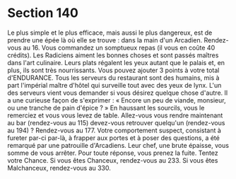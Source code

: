 # Section 140

Le plus simple et le plus efficace, mais aussi le plus dangereux,
est de prendre une épée là où elle se trouve : dans la main d'un
Arcadien. Rendez-vous au 16.
Vous commandez un somptueux repas (il vous en coûte 40
crédits). Les Radiciens aiment les bonnes choses et sont passés
maîtres dans l'art culinaire. Leurs plats régalent les yeux autant
que le palais et, en plus, ils sont très nourrissants. Vous pouvez
ajouter 3 points à votre total d'ENDURANCE. Tous les serveurs
du restaurant sont des humains, mis à part l'impérial maître
d'hôtel qui surveille tout avec des yeux de lynx. L'un des serveurs
vient vous demander si vous désirez quelque chose d'autre. Il a
une curieuse façon de s'exprimer : « Encore un peu de viande,
monsieur, ou une tranche de pain d'épice ? » En haussant les
sourcils, vous le remerciez et vous vous levez de table. Allez-vous
vous rendre maintenant au bar (rendez-vous au 115) devez-vous
retrouver quelqu'un (rendez-vous au 194) ?
Rendez-vous au 177.
Votre comportement suspect, consistant à fureter par-ci par-là, à
frapper aux portes et à poser des questions, a été remarqué par
une patrouille d'Arcadiens. Leur chef, une brute épaisse, vous
somme de vous arrêter. Pour toute réponse, vous prenez la fuite.
Tentez votre Chance. Si vous êtes Chanceux, rendez-vous au
233. Si vous êtes Malchanceux, rendez-vous au 330.